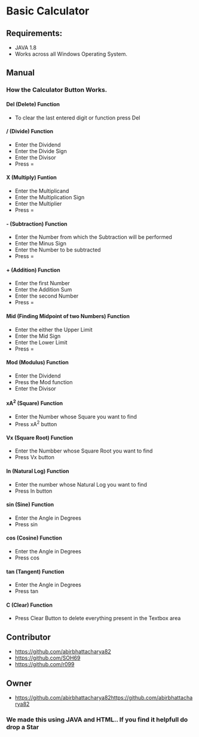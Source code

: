 # Basic Calculator
##  Requirements:
* JAVA 1.8
* Works across all Windows Operating System.
## Manual
### How the Calculator Button Works.
#### Del (Delete) Function
* To clear the last entered digit or function press Del
#### / (Divide) Function
* Enter the Dividend  
* Enter the Divide Sign
* Enter the Divisor
* Press =
#### X (Multiply) Funtion
* Enter the Multiplicand
* Enter the Multiplication Sign
* Enter the Multiplier
* Press =
#### - (Subtraction) Function
* Enter the Number from which the Subtraction will be performed
* Enter the Minus Sign
* Enter the Number to be subtracted
* Press =
#### + (Addition) Function
* Enter the first Number
* Enter the Addition Sum
* Enter the second Number
* Press =
#### Mid (Finding Midpoint of two Numbers) Function
* Enter the either the Upper Limit
* Enter the Mid Sign
* Enter the Lower Limit
* Press =
#### Mod (Modulus) Function
* Enter the Dividend
* Press the Mod function
* Enter the Divisor
#### xA<sup>2</sup> (Square) Function
* Enter the Number whose Square you want to find
* Press xA<sup>2</sup> button
#### Vx (Square Root) Function
* Enter the Numbber whose Square Root you want to find
* Press Vx button
#### ln (Natural Log) Function
* Enter the number whose Natural Log you want to find
* Press ln button
#### sin (Sine) Function
* Enter the Angle in Degrees
* Press sin
#### cos (Cosine) Function
* Enter the Angle in Degrees
* Press cos
#### tan (Tangent) Function
* Enter the Angle in Degrees
* Press tan
#### C (Clear) Function
* Press Clear Button to delete everything present in the Textbox area
## Contributor
* https://github.com/abirbhattacharya82
* https://github.com/SOH69
* https://github.com/r099
## Owner
* https://github.com/abirbhattacharya82https://github.com/abirbhattacharya82
### We made this using JAVA and HTML.. If you find it helpfull do drop a Star
